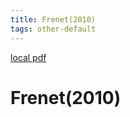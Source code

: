 ```yaml
---
title: Frenet(2010)
tags: other-default
---
```


[local pdf](../../../pdfs/2010-frenet.pdf)

# Frenet(2010)
